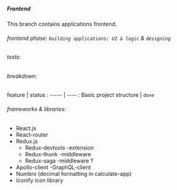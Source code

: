 ##### Frontend

This branch contains applications frontend.

###### frontend phase: `building applications: UI & logic` & `designing`

###### tests:

###### breakdown:
feature | status
: ----- | ---- :
Basic project structure | `done`

###### frameworks & libraries:

- React.js
- React-router
- Redux.js
    - Redux-devtools -extension
    - Redux-thunk -middleware
    - Redux-saga -middleware ?
- Apollo-client -GraphQL-client
- Numbro (decimal formatting in calculate-app)
- Iconify icon library